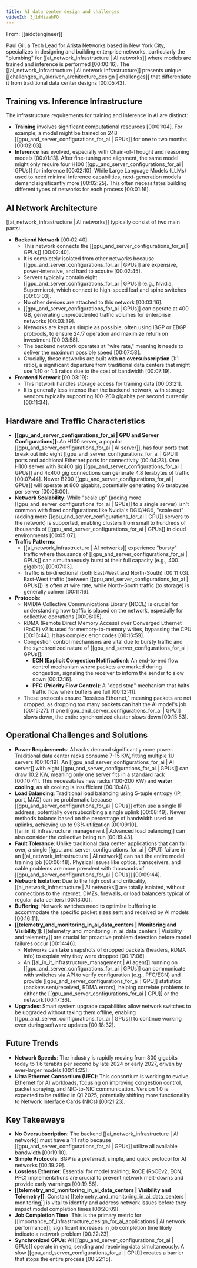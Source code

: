 ```yaml
---
title: AI data center design and challenges
videoId: 3j1dHivahFQ
---
```


From: [[aidotengineer]] <br/> 

Paul Gil, a Tech Lead for Arista Networks based in New York City, specializes in designing and building enterprise networks, particularly the "plumbing" for [[ai_network_infrastructure | AI networks]] where models are trained and inference is performed [00:00:16]. The [[ai_network_infrastructure | AI network infrastructure]] presents unique [[challenges_in_aidriven_architecture_design | challenges]] that differentiate it from traditional data center designs [00:05:43].

## Training vs. Inference Infrastructure
The infrastructure requirements for training and inference in AI are distinct:
*   **Training** involves significant computational resources [00:01:04]. For example, a model might be trained on 248 [[gpu_and_server_configurations_for_ai | GPUs]] for one to two months [00:02:03].
*   **Inference** has evolved, especially with Chain-of-Thought and reasoning models [00:01:13]. After fine-tuning and alignment, the same model might only require four H100 [[gpu_and_server_configurations_for_ai | GPUs]] for inference [00:02:10]. While Large Language Models (LLMs) used to need minimal inference capabilities, next-generation models demand significantly more [00:02:25]. This often necessitates building different types of networks for each process [00:01:16].

## AI Network Architecture
[[ai_network_infrastructure | AI networks]] typically consist of two main parts:
*   **Backend Network** <a class="yt-timestamp" data-t="00:02:40">[00:02:40]</a>:
    *   This network connects the [[gpu_and_server_configurations_for_ai | GPUs]] [00:02:40].
    *   It is completely isolated from other networks because [[gpu_and_server_configurations_for_ai | GPUs]] are expensive, power-intensive, and hard to acquire [00:02:45].
    *   Servers typically contain eight [[gpu_and_server_configurations_for_ai | GPUs]] (e.g., Nvidia, Supermicro), which connect to high-speed leaf and spine switches [00:03:03].
    *   No other devices are attached to this network [00:03:16].
    *   [[gpu_and_server_configurations_for_ai | GPUs]] can operate at 400 GB, generating unprecedented traffic volumes for enterprise networks [00:03:39].
    *   Networks are kept as simple as possible, often using IBGP or EBGP protocols, to ensure 24/7 operation and maximize return on investment [00:03:58].
    *   The backend network operates at "wire rate," meaning it needs to deliver the maximum possible speed [00:07:58].
    *   Crucially, these networks are built with **no oversubscription** (1:1 ratio), a significant departure from traditional data centers that might use 1:10 or 1:3 ratios due to the cost of bandwidth [00:07:19].
*   **Frontend Network** <a class="yt-timestamp" data-t="00:03:19">[00:03:19]</a>:
    *   This network handles storage access for training data [00:03:21].
    *   It is generally less intense than the backend network, with storage vendors typically supporting 100-200 gigabits per second currently [00:11:34].

## Hardware and Traffic Characteristics
*   **[[gpu_and_server_configurations_for_ai | GPU and Server Configurations]]**: An H100 server, a popular [[gpu_and_server_configurations_for_ai | AI server]], has four ports that break out into eight [[gpu_and_server_configurations_for_ai | GPU]] ports and additional Ethernet ports for connectivity [00:04:23]. One H100 server with 8x400 gig [[gpu_and_server_configurations_for_ai | GPUs]] and 4x400 gig connections can generate 4.8 terabytes of traffic [00:07:44]. Newer B200 [[gpu_and_server_configurations_for_ai | GPUs]] will operate at 800 gigabits, potentially generating 9.6 terabytes per server [00:08:00].
*   **Network Scalability**: While "scale up" (adding more [[gpu_and_server_configurations_for_ai | GPUs]] to a single server) isn't common with fixed configurations like Nvidia's DGX/HGX, "scale out" (adding more [[gpu_and_server_configurations_for_ai | GPU]] servers to the network) is supported, enabling clusters from small to hundreds of thousands of [[gpu_and_server_configurations_for_ai | GPUs]] in cloud environments [00:05:07].
*   **Traffic Patterns**:
    *   [[ai_network_infrastructure | AI networks]] experience "bursty" traffic where thousands of [[gpu_and_server_configurations_for_ai | GPUs]] can simultaneously burst at their full capacity (e.g., 400 gigabits) [00:07:03].
    *   Traffic is bi-directional (both East-West and North-South) [00:11:03]. East-West traffic (between [[gpu_and_server_configurations_for_ai | GPUs]]) is often at wire rate, while North-South traffic (to storage) is generally calmer [00:11:16].
*   **Protocols**:
    *   NVIDIA Collective Communications Library (NCCL) is crucial for understanding how traffic is placed on the network, especially for collective operations [00:06:05].
    *   RDMA (Remote Direct Memory Access) over Converged Ethernet (RoCE) v2 is used for memory-to-memory writes, bypassing the CPU [00:16:44]. It has complex error codes [00:16:59].
    *   Congestion control mechanisms are vital due to bursty traffic and the synchronized nature of [[gpu_and_server_configurations_for_ai | GPUs]]:
        *   **ECN (Explicit Congestion Notification)**: An end-to-end flow control mechanism where packets are marked during congestion, signaling the receiver to inform the sender to slow down [00:12:16].
        *   **PFC (Priority Flow Control)**: A "dead stop" mechanism that halts traffic flow when buffers are full [00:12:41].
    *   These protocols ensure "lossless Ethernet," meaning packets are not dropped, as dropping too many packets can halt the AI model's job [00:15:27]. If one [[gpu_and_server_configurations_for_ai | GPU]] slows down, the entire synchronized cluster slows down [00:15:53].

## Operational Challenges and Solutions
*   **Power Requirements**: AI racks demand significantly more power. Traditional data center racks consume 7-15 KW, fitting multiple 1U servers [00:10:19]. An [[gpu_and_server_configurations_for_ai | AI server]] with eight [[gpu_and_server_configurations_for_ai | GPUs]] can draw 10.2 KW, meaning only one server fits in a standard rack [00:10:41]. This necessitates new racks (100-200 KW) and **water cooling**, as air cooling is insufficient [00:10:48].
*   **Load Balancing**: Traditional load balancing using 5-tuple entropy (IP, port, MAC) can be problematic because [[gpu_and_server_configurations_for_ai | GPUs]] often use a single IP address, potentially oversubscribing a single uplink [00:08:49]. Newer methods balance based on the percentage of bandwidth used on uplinks, achieving up to 93% utilization [00:09:10]. [[ai_in_it_infrastructure_management | Advanced load balancing]] can also consider the collective being run [00:19:43].
*   **Fault Tolerance**: Unlike traditional data center applications that can fail over, a single [[gpu_and_server_configurations_for_ai | GPU]] failure in an [[ai_network_infrastructure | AI network]] can halt the entire model training job [00:06:48]. Physical issues like optics, transceivers, and cable problems are more prevalent with thousands of [[gpu_and_server_configurations_for_ai | GPUs]] [00:09:44].
*   **Network Isolation**: Due to the high cost and criticality, [[ai_network_infrastructure | AI networks]] are totally isolated, without connections to the internet, DMZs, firewalls, or load balancers typical of regular data centers [00:13:00].
*   **Buffering**: Network switches need to optimize buffering to accommodate the specific packet sizes sent and received by AI models [00:16:11].
*   **[[telemetry_and_monitoring_in_ai_data_centers | Monitoring and Visibility]]**: [[telemetry_and_monitoring_in_ai_data_centers | Visibility and telemetry]] are crucial for proactive problem detection before model failures occur [00:14:46].
    *   Networks can take snapshots of dropped packets (headers, RDMA info) to explain why they were dropped [00:17:06].
    *   An [[ai_in_it_infrastructure_management | AI agent]] running on [[gpu_and_server_configurations_for_ai | GPUs]] can communicate with switches via API to verify configuration (e.g., PFC/ECN) and provide [[gpu_and_server_configurations_for_ai | GPU]] statistics (packets sent/received, RDMA errors), helping correlate problems to either the [[gpu_and_server_configurations_for_ai | GPU]] or the network [00:17:36].
*   **Upgrades**: Smart system upgrade capabilities allow network switches to be upgraded without taking them offline, enabling [[gpu_and_server_configurations_for_ai | GPUs]] to continue working even during software updates [00:18:32].

## Future Trends
*   **Network Speeds**: The industry is rapidly moving from 800 gigabits today to 1.6 terabits per second by late 2024 or early 2027, driven by ever-larger models [00:14:25].
*   **Ultra Ethernet Consortium (UEC)**: This consortium is working to evolve Ethernet for AI workloads, focusing on improving congestion control, packet spraying, and NIC-to-NIC communication. Version 1.0 is expected to be ratified in Q1 2025, potentially shifting more functionality to Network Interface Cards (NICs) [00:21:23].

## Key Takeaways
*   **No Oversubscription**: The backend [[ai_network_infrastructure | AI network]] must have a 1:1 ratio because [[gpu_and_server_configurations_for_ai | GPUs]] utilize all available bandwidth [00:19:10].
*   **Simple Protocols**: BGP is a preferred, simple, and quick protocol for AI networks [00:19:29].
*   **Lossless Ethernet**: Essential for model training; RoCE (RoCEv2, ECN, PFC) implementations are crucial to prevent network melt-downs and provide early warnings [00:19:56].
*   **[[telemetry_and_monitoring_in_ai_data_centers | Visibility and Telemetry]]**: Constant [[telemetry_and_monitoring_in_ai_data_centers | monitoring]] is vital to identify and address network issues before they impact model completion times [00:20:09].
*   **Job Completion Time**: This is the primary metric for [[importance_of_infrastructure_design_for_ai_applications | AI network performance]]; significant increases in job completion time likely indicate a network problem [00:22:23].
*   **Synchronized GPUs**: All [[gpu_and_server_configurations_for_ai | GPUs]] operate in sync, sending and receiving data simultaneously. A slow [[gpu_and_server_configurations_for_ai | GPU]] creates a barrier that stops the entire process [00:22:15].